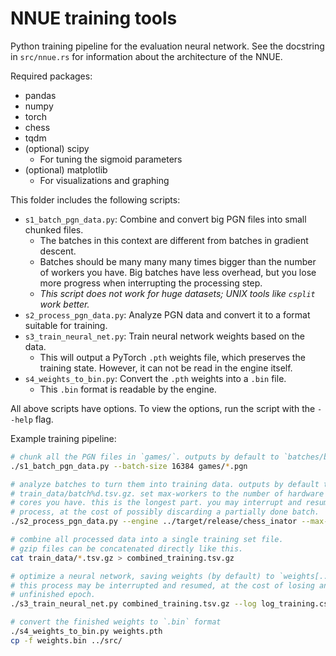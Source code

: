# NNUE training tools

Python training pipeline for the evaluation neural network.
See the docstring in `src/nnue.rs` for information about the architecture of the NNUE.

Required packages:
- pandas
- numpy
- torch
- chess
- tqdm
- (optional) scipy
    - For tuning the sigmoid parameters
- (optional) matplotlib
    - For visualizations and graphing

This folder includes the following scripts:
- `s1_batch_pgn_data.py`: Combine and convert big PGN files into small chunked files.
    - The batches in this context are different from batches in gradient descent.
    - Batches should be many many many times bigger than the number of workers
      you have. Big batches have less overhead, but you lose more progress when
      interrupting the processing step.
    - _This script does not work for huge datasets; UNIX tools like `csplit` work better._
- `s2_process_pgn_data.py`: Analyze PGN data and convert it to a format suitable for training.
- `s3_train_neural_net.py`: Train neural network weights based on the data.
    - This will output a PyTorch `.pth` weights file, which preserves the
      training state. However, it can not be read in the engine itself.
- `s4_weights_to_bin.py`: Convert the `.pth` weights into a `.bin` file.
    - This `.bin` format is readable by the engine.

All above scripts have options. To view the options, run the script with the
`--help` flag.

Example training pipeline:
```bash
# chunk all the PGN files in `games/`. outputs by default to `batches/batch%d.pgn`.
./s1_batch_pgn_data.py --batch-size 16384 games/*.pgn

# analyze batches to turn them into training data. outputs by default to
# train_data/batch%d.tsv.gz. set max-workers to the number of hardware threads /
# cores you have. this is the longest part. you may interrupt and resume this
# process, at the cost of possibly discarding a partially done batch.
./s2_process_pgn_data.py --engine ../target/release/chess_inator --max-workers 8 batches/batch*.pgn

# combine all processed data into a single training set file.
# gzip files can be concatenated directly like this.
cat train_data/*.tsv.gz > combined_training.tsv.gz

# optimize a neural network, saving weights (by default) to `weights[...].pth`.
# this process may be interrupted and resumed, at the cost of losing an
# unfinished epoch.
./s3_train_neural_net.py combined_training.tsv.gz --log log_training.csv

# convert the finished weights to `.bin` format
./s4_weights_to_bin.py weights.pth
cp -f weights.bin ../src/
```
